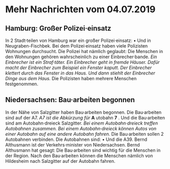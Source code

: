 # Mehr Nachrichten vom 04.07.2019


## Hamburg: Großer Polizei·einsatz
In 2 Stadt·teilen von Hamburg war ein großer Polizei·einsatz: • Und in Neugraben-Fischbek. Bei dem Polizei·einsatz haben viele Polizisten Wohnungen durchsucht. Die Polizei hat nämlich geglaubt: Die Menschen in den Wohnungen gehören wahrscheinlich zu einer Einbrecher·bande. 
*Ein Einbrecher ist ein Straf·täter.* 
*Ein Einbrecher geht in fremde Häuser.* 
*Dafür macht der Einbrecher zum Beispiel ein Fenster kaputt.* 
*Der Einbrecher klettert durch das Fenster in das Haus.* 
*Und dann stiehlt der Einbrecher Dinge aus dem Haus.* Die Polizisten haben mehrere Menschen festgenommen. 

## Niedersachsen: Bau·arbeiten begonnen
In der Nähe von Salzgitter haben Bau·arbeiten begonnen. Die Bau·arbeiten sind auf der A7. 
*A7 ist die Abkürzung für* **A** utobahn **7** . Und die Bau·arbeiten sind am Autobahn·dreieck Salzgitter. 
*Bei einem Autobahn·dreieck treffen Autobahnen zusammen.* 
*Bei einem Autobahn·dreieck können Autos von einer Autobahn auf eine andere Autobahn fahren.* Die Bau·arbeiten sollen 2 Autobahnen verbinden. Die Autobahnen sind: • Und die A39. Bernd Althusmann ist der Verkehrs·minister von Niedersachsen. Bernd Althusmann hat gesagt: Die Bau·arbeiten sind wichtig für die Menschen in der Region. Nach den Bau·arbeiten können die Menschen nämlich von Hildesheim nach Salzgitter auf der Autobahn fahren. 
